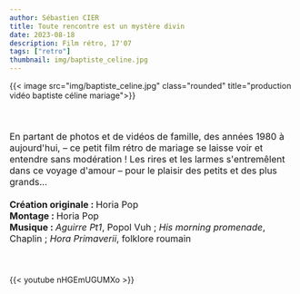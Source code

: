 ```yaml
---
author: Sébastien CIER
title: Toute rencontre est un mystère divin
date: 2023-08-18
description: Film rétro, 17'07
tags: ["retro"]
thumbnail: img/baptiste_celine.jpg
---
```

{{< image src="img/baptiste_celine.jpg" class="rounded" title="production vidéo baptiste céline mariage">}}

<p style='margin:0cm;font-size:16px;'>&nbsp;</p>
<p style='margin:0cm;font-size:16px;'>&nbsp;</p>
<p style='margin:0cm;font-size:16px;'>En partant de photos et de vid&eacute;os de famille, des ann&eacute;es 1980 &agrave; aujourd&apos;hui, &ndash; ce petit film r&eacute;tro de mariage se laisse voir et entendre sans mod&eacute;ration ! Les rires et les larmes s&apos;entrem&ecirc;lent dans ce voyage d&apos;amour &ndash; pour le plaisir des petits et des plus grands&hellip;</p>
<p style='margin:0cm;font-size:16px;'>&nbsp;</p>
<p style='margin:0cm;font-size:16px;'><strong>Cr&eacute;ation originale :&nbsp;</strong>Horia Pop</p>
<p style='margin:0cm;font-size:16px;'><strong>Montage&nbsp;: </strong>Horia Pop</p>
<p style='margin:0cm;font-size:16px;'><strong>Musique : </strong><em>Aguirre Pt1</em>, Popol Vuh ; <em>His morning promenade</em>, Chaplin ; <em>Hora Primaverii</em>, folklore roumain</p>
<p style='margin:0cm;font-size:16px;'>&nbsp;</p>
<p style='margin:0cm;font-size:16px;'>&nbsp;</p>

{{< youtube nHGEmUGUMXo >}}


